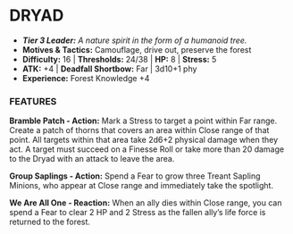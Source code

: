# DRYAD

- ***Tier 3 Leader:*** *A nature spirit in the form of a humanoid tree.*
- **Motives & Tactics:** Camouflage, drive out, preserve the forest
- **Difficulty:** 16 | **Thresholds:** 24/38 | **HP:** 8 | **Stress:** 5
- **ATK:** +4 | **Deadfall Shortbow:** Far | 3d10+1 phy
- **Experience:** Forest Knowledge +4

### FEATURES

**Bramble Patch - Action:** Mark a Stress to target a point within Far range. Create a patch of thorns that covers an area within Close range of that point. All targets within that area take 2d6+2 physical damage when they act. A target must succeed on a Finesse Roll or take more than 20 damage to the Dryad with an attack to leave the area.

**Group Saplings - Action:** Spend a Fear to grow three Treant Sapling Minions, who appear at Close range and immediately take the spotlight.

**We Are All One - Reaction:** When an ally dies within Close range, you can spend a Fear to clear 2 HP and 2 Stress as the fallen ally’s life force is returned to the forest.
